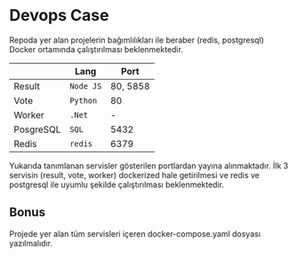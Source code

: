 # Devops Case

Repoda yer alan projelerin bağımlılıkları ile beraber (redis, postgresql) Docker ortamında çalıştırılması beklenmektedir. 

|                |Lang                           |Port                         |
|----------------|-------------------------------|-----------------------------|
|Result		     |`Node JS`                      |80, 5858                     |
|Vote            |`Python`                       |80                           |
|Worker          |`.Net`                         |-                            |
|PosgreSQL       |`SQL`                          |5432                         |
|Redis           |`redis`                        |6379                         |

Yukarıda tanımlanan servisler gösterilen portlardan yayına alınmaktadır. İlk 3 servisin (result, vote, worker) dockerized hale getirilmesi ve redis ve postgresql ile uyumlu şekilde çalıştırılması beklenmektedir.

## Bonus

Projede yer alan tüm servisleri içeren docker-compose.yaml dosyası yazılmalıdır.
